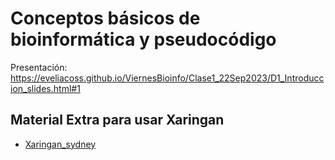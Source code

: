 # Conceptos básicos de bioinformática y pseudocódigo

Presentación: https://eveliacoss.github.io/ViernesBioinfo/Clase1_22Sep2023/D1_Introduccion_slides.html#1

## Material Extra para usar Xaringan

- [Xaringan_sydney](https://garthtarr.github.io/sydney_xaringan/#1)

